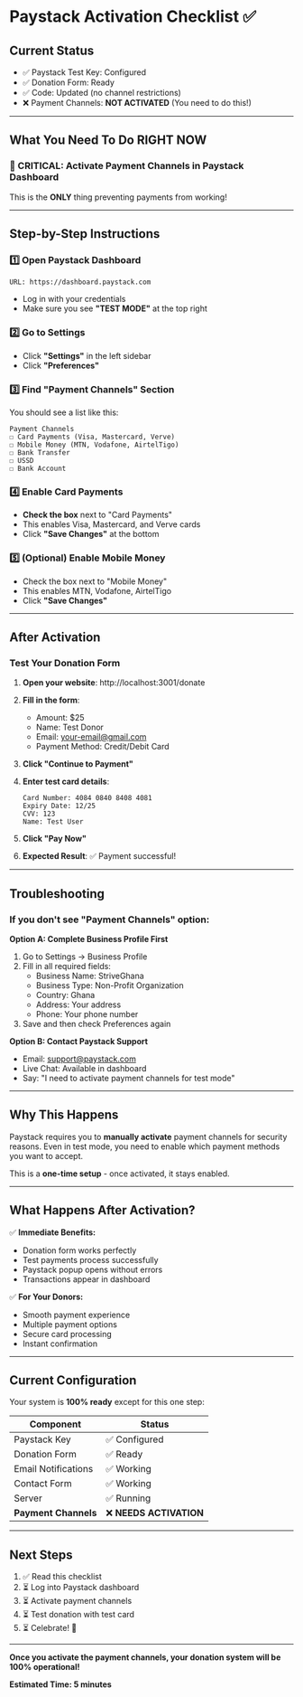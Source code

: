 # Paystack Activation Checklist ✅

## Current Status
- ✅ Paystack Test Key: Configured
- ✅ Donation Form: Ready
- ✅ Code: Updated (no channel restrictions)
- ❌ Payment Channels: **NOT ACTIVATED** (You need to do this!)

---

## What You Need To Do RIGHT NOW

### 🔴 CRITICAL: Activate Payment Channels in Paystack Dashboard

This is the **ONLY** thing preventing payments from working!

---

## Step-by-Step Instructions

### 1️⃣ Open Paystack Dashboard
```
URL: https://dashboard.paystack.com
```
- Log in with your credentials
- Make sure you see **"TEST MODE"** at the top right

### 2️⃣ Go to Settings
- Click **"Settings"** in the left sidebar
- Click **"Preferences"**

### 3️⃣ Find "Payment Channels" Section
You should see a list like this:

```
Payment Channels
☐ Card Payments (Visa, Mastercard, Verve)
☐ Mobile Money (MTN, Vodafone, AirtelTigo)  
☐ Bank Transfer
☐ USSD
☐ Bank Account
```

### 4️⃣ Enable Card Payments
- **Check the box** next to "Card Payments"
- This enables Visa, Mastercard, and Verve cards
- Click **"Save Changes"** at the bottom

### 5️⃣ (Optional) Enable Mobile Money
- Check the box next to "Mobile Money"
- This enables MTN, Vodafone, AirtelTigo
- Click **"Save Changes"**

---

## After Activation

### Test Your Donation Form

1. **Open your website**: http://localhost:3001/donate

2. **Fill in the form**:
   - Amount: $25
   - Name: Test Donor
   - Email: your-email@gmail.com
   - Payment Method: Credit/Debit Card

3. **Click "Continue to Payment"**

4. **Enter test card details**:
   ```
   Card Number: 4084 0840 8408 4081
   Expiry Date: 12/25
   CVV: 123
   Name: Test User
   ```

5. **Click "Pay Now"**

6. **Expected Result**: ✅ Payment successful!

---

## Troubleshooting

### If you don't see "Payment Channels" option:

**Option A: Complete Business Profile First**
1. Go to Settings → Business Profile
2. Fill in all required fields:
   - Business Name: StriveGhana
   - Business Type: Non-Profit Organization
   - Country: Ghana
   - Address: Your address
   - Phone: Your phone number
3. Save and then check Preferences again

**Option B: Contact Paystack Support**
- Email: support@paystack.com
- Live Chat: Available in dashboard
- Say: "I need to activate payment channels for test mode"

---

## Why This Happens

Paystack requires you to **manually activate** payment channels for security reasons. Even in test mode, you need to enable which payment methods you want to accept.

This is a **one-time setup** - once activated, it stays enabled.

---

## What Happens After Activation?

✅ **Immediate Benefits:**
- Donation form works perfectly
- Test payments process successfully
- Paystack popup opens without errors
- Transactions appear in dashboard

✅ **For Your Donors:**
- Smooth payment experience
- Multiple payment options
- Secure card processing
- Instant confirmation

---

## Current Configuration

Your system is **100% ready** except for this one step:

| Component | Status |
|-----------|--------|
| Paystack Key | ✅ Configured |
| Donation Form | ✅ Ready |
| Email Notifications | ✅ Working |
| Contact Form | ✅ Working |
| Server | ✅ Running |
| **Payment Channels** | ❌ **NEEDS ACTIVATION** |

---

## Next Steps

1. ✅ Read this checklist
2. ⏳ Log into Paystack dashboard
3. ⏳ Activate payment channels
4. ⏳ Test donation with test card
5. ⏳ Celebrate! 🎉

---

**Once you activate the payment channels, your donation system will be 100% operational!**

**Estimated Time: 5 minutes**
